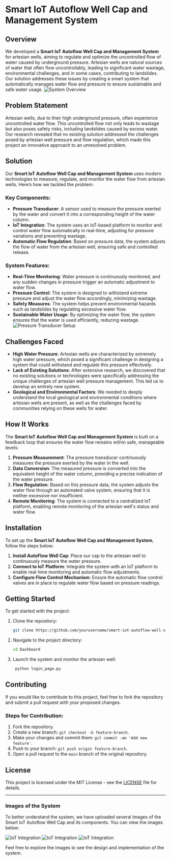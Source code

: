 # Smart IoT Autoflow Well Cap and Management System

## Overview  

We developed a **Smart IoT Autoflow Well Cap and Management System** for artesian wells, aiming to regulate and optimize the uncontrolled flow of water caused by underground pressure. Artesian wells are natural sources of water that often flow uncontrollably, leading to significant water wastage, environmental challenges, and in some cases, contributing to landslides. Our solution addresses these issues by creating a smart system that automatically manages water flow and pressure to ensure sustainable and safe water usage.
![System Overview](appgif.gif)
## Problem Statement

Artesian wells, due to their high underground pressure, often experience uncontrolled water flow. This uncontrolled flow not only leads to wastage but also poses safety risks, including landslides caused by excess water. Our research revealed that no existing solution addressed the challenges posed by artesian well pressure and flow regulation, which made this project an innovative approach to an unresolved problem.

## Solution

Our **Smart IoT Autoflow Well Cap and Management System** uses modern technologies to measure, regulate, and monitor the water flow from artesian wells. Here’s how we tackled the problem:

### Key Components:
- **Pressure Transducer**: A sensor used to measure the pressure exerted by the water and convert it into a corresponding height of the water column.
- **IoT Integration**: The system uses an IoT-based platform to monitor and control water flow automatically in real-time, adjusting for pressure variations and preventing wastage.
- **Automatic Flow Regulation**: Based on pressure data, the system adjusts the flow of water from the artesian well, ensuring safe and controlled release.
  
### System Features:
- **Real-Time Monitoring**: Water pressure is continuously monitored, and any sudden changes in pressure trigger an automatic adjustment to water flow.
- **Pressure Control**: The system is designed to withstand extreme pressure and adjust the water flow accordingly, minimizing wastage.
- **Safety Measures**: The system helps prevent environmental hazards such as landslides by regulating excessive water flow.
- **Sustainable Water Usage**: By optimizing the water flow, the system ensures that the water is used efficiently, reducing wastage. ![Pressure Transducer Setup](appdashboard.png)

## Challenges Faced
- **High Water Pressure**: Artesian wells are characterized by extremely high water pressure, which posed a significant challenge in designing a system that could withstand and regulate this pressure effectively.
- **Lack of Existing Solutions**: After extensive research, we discovered that no existing solutions or technologies were specifically addressing the unique challenges of artesian well pressure management. This led us to develop an entirely new system.
- **Geological and Environmental Factors**: We needed to deeply understand the local geological and environmental conditions where artesian wells are present, as well as the challenges faced by communities relying on these wells for water.

## How It Works
The **Smart IoT Autoflow Well Cap and Management System** is built on a feedback loop that ensures the water flow remains within safe, manageable levels:
1. **Pressure Measurement**: The pressure transducer continuously measures the pressure exerted by the water in the well.
2. **Data Conversion**: The measured pressure is converted into the equivalent height of the water column, providing a precise indication of the water pressure.
3. **Flow Regulation**: Based on this pressure data, the system adjusts the water flow through an automated valve system, ensuring that it is neither excessive nor insufficient.
4. **Remote Monitoring**: The system is connected to a centralized IoT platform, enabling remote monitoring of the artesian well's status and water flow.

## Installation

To set up the **Smart IoT Autoflow Well Cap and Management System**, follow the steps below:

1. **Install AutoFlow Well Cap**: Place our cap to the artesian well to continuously measure the water pressure.
2. **Connect to IoT Platform**: Integrate the system with an IoT platform to enable real-time monitoring and automatic flow adjustments.
3. **Configure Flow Control Mechanism**: Ensure the automatic flow control valves are in place to regulate water flow based on pressure readings.

## Getting Started

To get started with the project:

1. Clone the repository:
   ```bash
   git clone https://github.com/yourusername/smart-iot-autoflow-well-system.git
   ```

2. Navigate to the project directory:
   ```bash
   cd Dashboard
   ```

3. Launch the system and monitor the artesian well:
   ```bash
    python login_page.py
   ```

## Contributing

If you would like to contribute to this project, feel free to fork the repository and submit a pull request with your proposed changes.

### Steps for Contribution:
1. Fork the repository.
2. Create a new branch: `git checkout -b feature-branch`.
3. Make your changes and commit them: `git commit -am 'Add new feature'`.
4. Push to your branch: `git push origin feature-branch`.
5. Open a pull request to the `main` branch of the original repository.

## License

This project is licensed under the MIT License - see the [LICENSE](LICENSE) file for details.

---

### Images of the System

To better understand the system, we have uploaded several images of the Smart IoT Autoflow Well Cap and its components. You can view the images below:


![IoT Integration](Indiamap.png)
![IoT Integration](Hardwareimage.jpg)
![IoT Integration](hardwareimage2.jpg)

Feel free to explore the images to see the design and implementation of the system.

